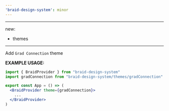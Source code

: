 ```yaml
---
'braid-design-system': minor
---
```


---
new:
  - themes
---

Add `Grad Connection` theme


**EXAMPLE USAGE:**
```jsx
import { BraidProvider } from "braid-design-system"
import gradConnection from "braid-design-system/themes/gradConnection"

export const App = () => (
  <BraidProvider theme={gradConnection}>
    ...
  </BraidProvider>
)
```

